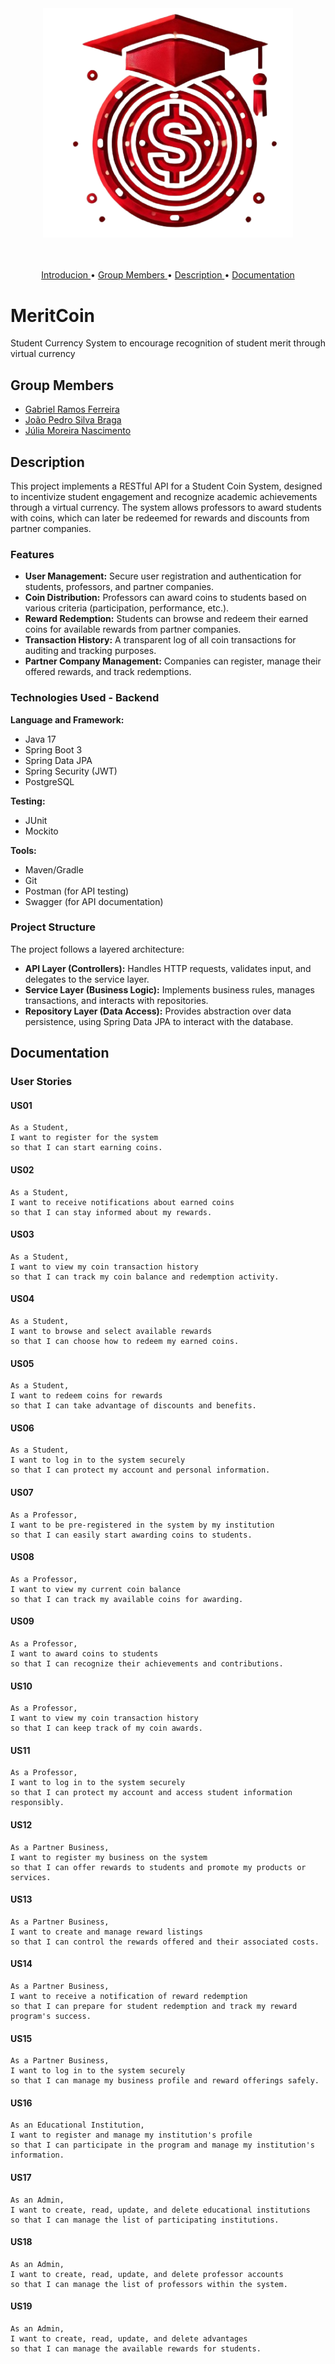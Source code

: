 <br>
<h3 align="center">
<img width="400px" src="./docs/images/logo.png">
</h3>
<br>
<p align="center">
 <a href="#MeritCoin"> Introducion </a> •
 <a href="#Group-Members"> Group Members </a> • 
 <a href="#Description"> Description </a> • 
 <a href="#Documentation"> Documentation </a>
</p>

# MeritCoin

Student Currency System to encourage recognition of student merit through virtual currency

## Group Members
* [Gabriel Ramos Ferreira](https://github.com/gramos22)
* [João Pedro Silva Braga](https://github.com/joaopedro-braga)
* [Júlia Moreira Nascimento](https://github.com/JulyaMoreyra)

## Description

This project implements a RESTful API for a Student Coin System, designed to incentivize student engagement and recognize academic achievements through a virtual currency. The system allows professors to award students with coins, which can later be redeemed for rewards and discounts from partner companies.

### Features

- **User Management:** Secure user registration and authentication for students, professors, and partner companies.
- **Coin Distribution:** Professors can award coins to students based on various criteria (participation, performance, etc.).
- **Reward Redemption:** Students can browse and redeem their earned coins for available rewards from partner companies.
- **Transaction History:** A transparent log of all coin transactions for auditing and tracking purposes.
- **Partner Company Management:** Companies can register, manage their offered rewards, and track redemptions.

### Technologies Used - Backend

**Language and Framework:**

- Java 17
- Spring Boot 3
- Spring Data JPA
- Spring Security (JWT)
- PostgreSQL

**Testing:**

- JUnit
- Mockito

**Tools:**

- Maven/Gradle
- Git
- Postman (for API testing)
- Swagger (for API documentation)

### Project Structure

The project follows a layered architecture:

- **API Layer (Controllers):** Handles HTTP requests, validates input, and delegates to the service layer.
- **Service Layer (Business Logic):** Implements business rules, manages transactions, and interacts with repositories.
- **Repository Layer (Data Access):** Provides abstraction over data persistence, using Spring Data JPA to interact with the database.

## Documentation

### User Stories

#### US01
```
As a Student, 
I want to register for the system 
so that I can start earning coins.
```

#### US02
```
As a Student,
I want to receive notifications about earned coins 
so that I can stay informed about my rewards. 
```

#### US03
```
As a Student, 
I want to view my coin transaction history 
so that I can track my coin balance and redemption activity.
```

#### US04
```
As a Student, 
I want to browse and select available rewards 
so that I can choose how to redeem my earned coins.
```

#### US05
```
As a Student, 
I want to redeem coins for rewards 
so that I can take advantage of discounts and benefits.
```

#### US06
```
As a Student, 
I want to log in to the system securely 
so that I can protect my account and personal information. 
```

#### US07
```
As a Professor, 
I want to be pre-registered in the system by my institution 
so that I can easily start awarding coins to students. 
```

#### US08
```
As a Professor, 
I want to view my current coin balance 
so that I can track my available coins for awarding.
```

#### US09
```
As a Professor, 
I want to award coins to students 
so that I can recognize their achievements and contributions. 
```

#### US10
```
As a Professor, 
I want to view my coin transaction history 
so that I can keep track of my coin awards. 
```

#### US11
```
As a Professor, 
I want to log in to the system securely 
so that I can protect my account and access student information responsibly. 
```

#### US12
```
As a Partner Business, 
I want to register my business on the system 
so that I can offer rewards to students and promote my products or services. 
```

#### US13
```
As a Partner Business,
I want to create and manage reward listings 
so that I can control the rewards offered and their associated costs. 
```

#### US14
```
As a Partner Business, 
I want to receive a notification of reward redemption 
so that I can prepare for student redemption and track my reward program's success. 
```

#### US15
```
As a Partner Business, 
I want to log in to the system securely 
so that I can manage my business profile and reward offerings safely. 
```

#### US16
```
As an Educational Institution, 
I want to register and manage my institution's profile 
so that I can participate in the program and manage my institution's information.
```

#### US17
```
As an Admin, 
I want to create, read, update, and delete educational institutions 
so that I can manage the list of participating institutions.
```

#### US18
```
As an Admin, 
I want to create, read, update, and delete professor accounts 
so that I can manage the list of professors within the system.
```

#### US19
```
As an Admin,
I want to create, read, update, and delete advantages
so that I can manage the available rewards for students. 
```
